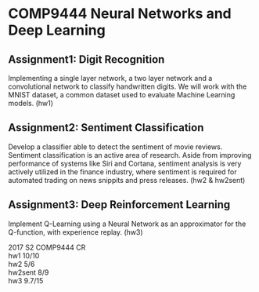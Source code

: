 # COMP9444 Neural Networks and Deep Learning

Assignment1: Digit Recognition
-----
Implementing a single layer network, a two layer network and a convolutional network to classify handwritten digits. We will work with the MNIST dataset, a common dataset used to evaluate Machine Learning models. (hw1)

Assignment2: Sentiment Classification
-----
Develop a classifier able to detect the sentiment of movie reviews. Sentiment classification is an active area of research. Aside from improving performance of systems like Siri and Cortana, sentiment analysis is very actively utilized in the finance industry, where sentiment is required for automated trading on news snippits and press releases. (hw2 & hw2sent)

Assignment3: Deep Reinforcement Learning
-----
Implement Q-Learning using a Neural Network as an approximator for the Q-function, with experience replay. (hw3)  

2017 S2 COMP9444 CR   
hw1 10/10   
hw2 5/6   
hw2sent 8/9   
hw3 9.7/15
